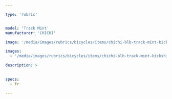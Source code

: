 ```yaml
---

type: 'rubric'


model: 'Track Mint'
manufacturer: 'CHICHI'

image: '/media/images/rubrics/bicycles/items/chichi-blb-track-mint-kickshift_1.JPG'

images:
  - '/media/images/rubrics/bicycles/items/chichi-blb-track-mint-kickshift_2.JPG'

description: >
    

specs:
  - fr

---
```


